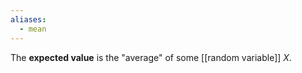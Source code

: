 ```yaml
---
aliases:
  - mean
---
```



The **expected value** is the "average" of some [[random variable]] $X$.
